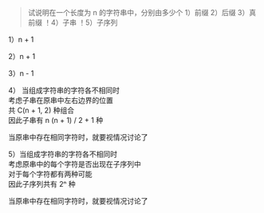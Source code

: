 > 试说明在一个长度为 n 的字符串中，分别由多少个
> 1）前缀
> 2）后缀
> 3）真前缀
> ！4）子串
> ！5）子序列

1）n + 1

2）n + 1

3）n - 1

4） 当组成字符串的字符各不相同时  
考虑子串在原串中左右边界的位置  
共 C(n + 1, 2) 种组合  
因此子串有 n (n + 1) / 2 + 1 种

当原串中存在相同字符时，就要视情况讨论了

5）当组成字符串的字符各不相同时  
考虑原串中的每个字符是否出现在子序列中  
对于每个字符都有两种可能  
因此子序列共有 2ⁿ 种

当原串中存在相同字符时，就要视情况讨论了
